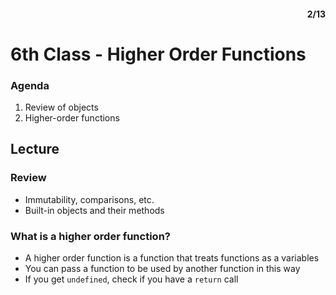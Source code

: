 <div style="text-align: right"><h4>2/13</h4></div>

# 6th Class - Higher Order Functions
### Agenda
1. Review of objects
2. Higher-order functions

## Lecture

### Review
* Immutability, comparisons, etc.
* Built-in objects and their methods

### What is a higher order function?
* A higher order function is a function that treats functions as a variables
* You can pass a function to be used by another function in this way
* If you get `undefined`, check if you have a `return` call
